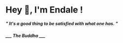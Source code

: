 <h1 title="head"> Hey 👋, I'm Endale !</h1>

**<h5><i>" It's a good thing to be satisfied with what one has. "</i></h5>**

*<b>___ The Buddha ___</b>*
